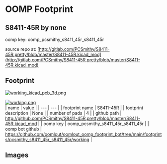 # OOMP Footprint  
## S8411-45R  by none  
  
oomp key: oomp_pcsmithy_s8411_45r_s8411_45r  
  
source repo at: [http://gitlab.com/PCSmithy/S8411-45R.pretty/blob/master/S8411-45R.kicad_mod](http://gitlab.com/PCSmithy/S8411-45R.pretty/blob/master/S8411-45R.kicad_mod)  
## Footprint  
  
[![working_kicad_pcb_3d.png](working_kicad_pcb_3d_600.png)](working_kicad_pcb_3d.png)  
  
[![working.png](working_600.png)](working.png)  
| name | value | 
| --- | --- | 
| footprint name | S8411-45R | 
| footprint description | None | 
| number of pads | 4 | 
| github path | http://github.com/PCSmithy/S8411-45R.pretty/blob/master/S8411-45R.kicad_mod | 
| oomp key | oomp_pcsmithy_s8411_45r_s8411_45r | 
| oomp bot github | https://github.com/oomlout/oomlout_oomp_footprint_bot/tree/main/footprints/pcsmithy_s8411_45r_s8411_45r/working | 
## Images  
